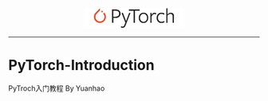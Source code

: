 <p align="center"><img width="40%" src="logo/pytorch_logo_2018.svg" /></p>

--------------------------------------------------------------------------------

# PyTorch-Introduction
PyTroch入门教程 By Yuanhao
